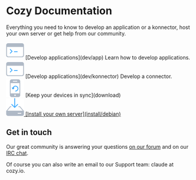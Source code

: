 # Cozy Documentation

Everything you need to know to develop an application or a konnector, host your own server or get help from our community.

<div class="home-actions" markdown="1">

  <!--
  <div class="home-action">
    <div>
      <a href="use/"><img src="assets/images/home/icon-cloud.svg">
      [Learn how to use your server](use)</a>
    </div>
  </div>
  -->

  <div class="home-action">
    <div>
      <a href="dev/app"><img src="assets/images/home/icon-dev.svg"></a>
      [Develop applications](dev/app)
      Learn how to develop applications.
    </div>
  </div>

  <div class="home-action">
    <div>
      <a href="dev/konnector"><img src="assets/images/home/icon-dev.svg"></a>
      [Develop applications](dev/konnector)
      Develop a connector.
    </div>
  </div>

  <div class="home-action">
    <div>
      <a href="download"><img src="assets/images/home/icon-phone.svg"></a>
      [Keep your devices in sync](download)
    </div>
  </div>

  <div class="home-action">
    <div>
      <a href="install/debian"><img src="assets/images/home/icon-install.svg">
      [Install your own server](install/debian)</a>
    </div>
  </div>


</div>

## Get in touch

Our great community is answering your questions [on our forum](https://forum.cozy.io/) and on our [IRC chat](https://webchat.freenode.net/?channels=cozycloud).

 Of course you can also write an email to our Support team: claude at cozy.io.
 
